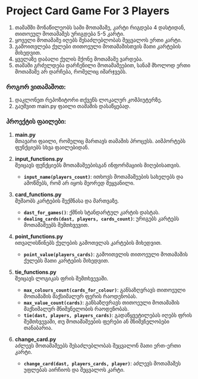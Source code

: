 # Project Card Game For 3 Players

1. თამაშში მონაწილეობს სამი მოთამაშე, კარტი რიგდება 4 დასტიდან, თითოეულ მოთამაშეს ურიგდება 5-5 კარტი.
2. ყოველი მოთამაშე იღებს შესაძლებლობას შეცვალოს ერთი კარტი.
3. გამოითვლება ქულები თითოეული მოთამაშისთვის მათი კარტების მიხედვით.
4. ყველაზე დაბალი ქულის მქონე მოთამაშე ვარდება.
5. თამაში გრძელდება დარჩენილი მოთამაშეებით, სანამ მხოლოდ ერთი მოთამაშე არ დარჩება, რომელიც იმარჯვებს.

### როგორ ვითამაშოთ:
1. დაკლონეთ რეპოზიტორი თქვენს ლოკალურ კომპიუტერზე.
2. გაუშვით main.py ფაილი თამაშის დასაწყებად.

### პროექტის ფაილები:

1. **main.py**  
   მთავარი ფაილი, რომელიც მართავს თამაშის პროცესს.
   აიმპორტებს ფუნქციებს სხვა ფაილებიდან.

2. **input_functions.py**  
   შეიცავს ფუნქციებს მოთამაშეებისგან ინფორმაციის მიღებისათვის.

   - **`input_name(players_count)`**: ითხოვს მოთამაშეების სახელებს და ამოწმებს, რომ არ იყოს მეორედ შეყვანილი.

3. **card_functions.py**  
   მუშაობს კარტების შექმნასა და მართვაზე.

   - **`dast_for_games()`**: ქმნის სტანდარტულ კარტის დასტას.
   - **`dealing_cards(dast, players, cards_count)`**: ურიგებს კარტებს მოთამაშეებს შემთხვევით.

4. **point_functions.py**  
   ითვალისწინებს ქულების გამოთვლას კარტების მიხედვით.

   - **`point_value(players_cards)`**: გამოითვლის თითოეული მოთამაშის ქულებს მათი კარტების მიხედვით.

5. **tie_functions.py**  
   შეიცავს ლოგიკას ფრის შემთხვევაში.

   - **`max_colours_count(cards_for_colour)`**: განსაზღვრავს თითოეული მოთამაშის მაქსიმალურ ფერის რაოდენობას.
   - **`max_value_count(cards)`**: განსაზღვრავს თითოეული მოთამაშის მაქსიმალურ მნიშვნელობის რაოდენობას.
   - **`tie(dast, players, players_cards)`**: გადაწყვეტილებას იღებს ფრის შემთხვევაში, თუ მოთამაშეების ფერები 
        ან მნიშვნელობები თანაბარია.

6. **change_card.py**  
   აძლევს მოთამაშეებს შესაძლებლობას შეცვალონ მათი ერთ-ერთი კარტი.

   - **`change_card(dast, players_cards, player)`**: აძლევს მოთამაშეს უფლებას აირჩიოს და შეცვალოს კარტი.